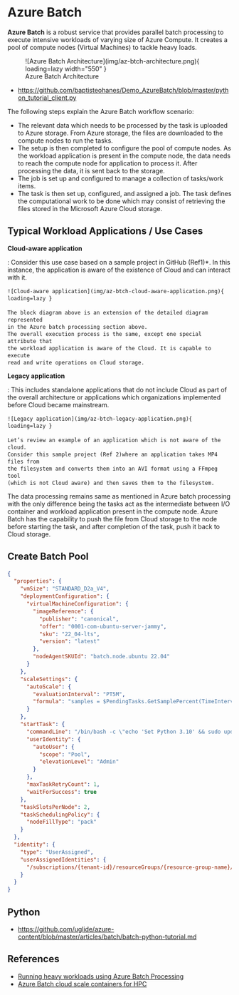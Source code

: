 # Azure Batch

**Azure Batch** is a robust service that provides parallel batch processing to
execute intensive workloads of varying size of Azure Compute.
It creates a pool of compute nodes (Virtual Machines) to tackle heavy loads.

<figure markdown="span">
  ![Azure Batch Architecture](img/az-btch-architecture.png){ loading=lazy width="550" }
  <figcaption>Azure Batch Architecture</figcaption>
</figure>

- https://github.com/baptisteohanes/Demo_AzureBatch/blob/master/python_tutorial_client.py

The following steps explain the Azure Batch workflow scenario:

- The relevant data which needs to be processed by the task is uploaded to Azure storage.
  From Azure storage, the files are downloaded to the compute nodes to run the tasks.
- The setup is then completed to configure the pool of compute nodes. As the
  workload application is present in the compute node, the data needs to reach
  the compute node for application to process it.
  After processing the data, it is sent back to the storage.
- The job is set up and configured to manage a collection of tasks/work items.
- The task is then set up, configured, and assigned a job. The task defines the
  computational work to be done which may consist of retrieving the files stored
  in the Microsoft Azure Cloud storage.

## Typical Workload Applications / Use Cases

**Cloud-aware application**

:   Consider this use case based on a sample project in GitHub (Ref1)*.
    In this instance, the application is aware of the existence of Cloud and
    can interact with it.

    ![Cloud-aware application](img/az-btch-cloud-aware-application.png){ loading=lazy }

    The block diagram above is an extension of the detailed diagram represented
    in the Azure batch processing section above.
    The overall execution process is the same, except one special attribute that
    the workload application is aware of the Cloud. It is capable to execute
    read and write operations on Cloud storage.


**Legacy application**

:   This includes standalone applications that do not include Cloud as part of
    the overall architecture or applications which organizations implemented
    before Cloud became mainstream.

    ![Legacy application](img/az-btch-legacy-application.png){ loading=lazy }

    Let’s review an example of an application which is not aware of the cloud.
    Consider this sample project (Ref 2)where an application takes MP4 files from
    the filesystem and converts them into an AVI format using a FFmpeg tool
    (which is not Cloud aware) and then saves them to the filesystem.

The data processing remains same as mentioned in Azure batch processing with
the only difference being the tasks act as the intermediate between I/O container
and workload application present in the compute node.
Azure Batch has the capability to push the file from Cloud storage to the node
before starting the task, and after completion of the task, push it back to
Cloud storage.

## Create Batch Pool

```json
{
  "properties": {
    "vmSize": "STANDARD_D2a_V4",
    "deploymentConfiguration": {
      "virtualMachineConfiguration": {
        "imageReference": {
          "publisher": "canonical",
          "offer": "0001-com-ubuntu-server-jammy",
          "sku": "22_04-lts",
          "version": "latest"
        },
        "nodeAgentSKUId": "batch.node.ubuntu 22.04"
      }
    },
    "scaleSettings": {
      "autoScale": {
        "evaluationInterval": "PT5M",
        "formula": "samples = $PendingTasks.GetSamplePercent(TimeInterval_Minute * 5);\r\ncappedPoolSize = 1;\r\nAvgActiveTask = samples< 70 ? max(0,$ActiveTasks.GetSample(1)) : avg($ActiveTasks.GetSample(1 * TimeInterval_Minute, 2 * TimeInterval_Minute));\r\nAvgRunningTask = samples< 70 ? max(0,$RunningTasks.GetSample(1)) : avg($RunningTasks.GetSample(1 * TimeInterval_Minute, 10 * TimeInterval_Minute));\r\n$TargetDedicatedNodes = 0;\r\nActiveTask = AvgActiveTask > 0 ? 1 : 0;\r\nRunningTask = AvgRunningTask > 0 ? 1 : 0;\r\n$TargetLowPriorityNodes = min(cappedPoolSize,max(ActiveTask,RunningTask));\r\n// Set node deallocation mode - keep nodes active only until tasks finish\r\n$NodeDeallocationOption = taskcompletion;"
      }
    },
    "startTask": {
      "commandLine": "/bin/bash -c \"echo 'Set Python 3.10' && sudo update-alternatives --set python3 /usr/bin/python3.10 || echo 'Skipped: Set Python 3.10' && echo '########## Add PPA Repository ##########' && sudo apt update && sudo add-apt-repository ppa:deadsnakes/ppa || echo 'Skipped: Add Repository' && echo '########## Install Python V3.8 ##########' && sudo apt -y install python3.8 || echo 'Skipped: Install Python 3.8' && sudo apt -y install python3.8-dev && sudo update-alternatives --install /usr/bin/python3 python3 /usr/bin/python3.8 2 && sudo update-alternatives --install /usr/bin/python3 python3 /usr/bin/python3.10 1 && sudo update-alternatives --set python3 /usr/bin/python3.8 && python3 --version && sudo apt -y install python3-pip && sudo apt -y install python3.8-distutils && python3 -m pip install --upgrade pip && echo '########## Setting Others Configuration ##########' && sudo curl https://packages.microsoft.com/keys/microsoft.asc | apt-key add - && sudo curl https://packages.microsoft.com/config/ubuntu/22.04/prod.list > /etc/apt/sources.list.d/mssql-release.list && sudo ACCEPT_EULA=Y apt install -y msodbcsql17 && sudo ACCEPT_EULA=Y apt install -y mssql-tools && echo 'export PATH=\\\"$PATH:/opt/mssql-tools/bin\\\"' >> ~/.bashrc && source ~/.bashrc && sudo apt -y install unixodbc-dev && echo '########## Start Install Python Library ##########' && pip3 install azure-core==1.17.0 && pip3 install azure-storage-blob==12.8.1 && pip3 install networkx==2.5 && pip3 install numpy==1.19.5 && pip3 install pandas==1.1.3 && pip3 install pyarrow==1.0.1 && pip3 install pyodbc==4.0.35 && pip3 install pythainlp==2.3.0 && pip3 install rapidfuzz==1.3.3 && pip3 install scikit-learn==0.24.1 && pip3 install scipy==1.6.0 && pip3 install torch==1.7.1 && pip3 install tqdm==4.58.0 && pip3 install azure-keyvault-secrets==4.3.0 && pip3 install azure-identity==1.6.1 && pip3 install cffi==1.14.6 && pip install azure-storage-file-datalake==12.4.0 && pip install duckdb==0.2.9 && pip install Office365-REST-Python-Client==2.3.8 && pip install openpyxl==3.0.9 && pip install xlsxwriter && pip install xlrd==1.2.0 && pip install pytz==2021.1\"",
      "userIdentity": {
        "autoUser": {
          "scope": "Pool",
          "elevationLevel": "Admin"
        }
      },
      "maxTaskRetryCount": 1,
      "waitForSuccess": true
    },
    "taskSlotsPerNode": 2,
    "taskSchedulingPolicy": {
      "nodeFillType": "pack"
    }
  },
  "identity": {
    "type": "UserAssigned",
    "userAssignedIdentities": {
      "/subscriptions/{tenant-id}/resourceGroups/{resource-group-name}/providers/Microsoft.ManagedIdentity/userAssignedIdentities/{managed-id-name}": {}
    }
  }
}
```

## Python

- https://github.com/uglide/azure-content/blob/master/articles/batch/batch-python-tutorial.md

## References

- [Running heavy workloads using Azure Batch Processing](https://www.bridgenext.com/blog/running-heavy-workloads-using-azure-batch-processing/)
- [Azure Batch cloud scale containers for HPC](https://www.youtube.com/watch?v=r5jxlwJQEPc)
